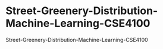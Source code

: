 # Street-Greenery-Distribution-Machine-Learning-CSE4100
 Street-Greenery-Distribution-Machine-Learning-CSE4100

